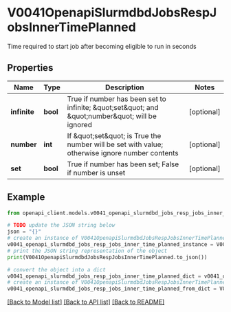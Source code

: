 # V0041OpenapiSlurmdbdJobsRespJobsInnerTimePlanned

Time required to start job after becoming eligible to run in seconds

## Properties

Name | Type | Description | Notes
------------ | ------------- | ------------- | -------------
**infinite** | **bool** | True if number has been set to infinite; \&quot;set\&quot; and \&quot;number\&quot; will be ignored | [optional] 
**number** | **int** | If \&quot;set\&quot; is True the number will be set with value; otherwise ignore number contents | [optional] 
**set** | **bool** | True if number has been set; False if number is unset | [optional] 

## Example

```python
from openapi_client.models.v0041_openapi_slurmdbd_jobs_resp_jobs_inner_time_planned import V0041OpenapiSlurmdbdJobsRespJobsInnerTimePlanned

# TODO update the JSON string below
json = "{}"
# create an instance of V0041OpenapiSlurmdbdJobsRespJobsInnerTimePlanned from a JSON string
v0041_openapi_slurmdbd_jobs_resp_jobs_inner_time_planned_instance = V0041OpenapiSlurmdbdJobsRespJobsInnerTimePlanned.from_json(json)
# print the JSON string representation of the object
print(V0041OpenapiSlurmdbdJobsRespJobsInnerTimePlanned.to_json())

# convert the object into a dict
v0041_openapi_slurmdbd_jobs_resp_jobs_inner_time_planned_dict = v0041_openapi_slurmdbd_jobs_resp_jobs_inner_time_planned_instance.to_dict()
# create an instance of V0041OpenapiSlurmdbdJobsRespJobsInnerTimePlanned from a dict
v0041_openapi_slurmdbd_jobs_resp_jobs_inner_time_planned_from_dict = V0041OpenapiSlurmdbdJobsRespJobsInnerTimePlanned.from_dict(v0041_openapi_slurmdbd_jobs_resp_jobs_inner_time_planned_dict)
```
[[Back to Model list]](../README.md#documentation-for-models) [[Back to API list]](../README.md#documentation-for-api-endpoints) [[Back to README]](../README.md)


